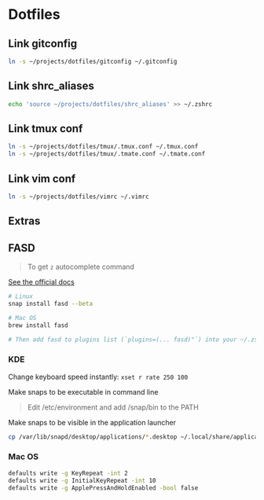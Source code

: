 # Dotfiles


## Link gitconfig

```bash
ln -s ~/projects/dotfiles/gitconfig ~/.gitconfig 
```

## Link shrc_aliases

```bash
echo 'source ~/projects/dotfiles/shrc_aliases' >> ~/.zshrc
```

## Link tmux conf

```bash
ln -s ~/projects/dotfiles/tmux/.tmux.conf ~/.tmux.conf
ln -s ~/projects/dotfiles/tmux/.tmate.conf ~/.tmate.conf
```

## Link vim conf

```bash
ln -s ~/projects/dotfiles/vimrc ~/.vimrc
```

## Extras

## FASD

> To get `z` autocomplete command

[See the official docs](https://github.com/clvv/fasd)

```bash
# Linux
snap install fasd --beta

# Mac OS
brew install fasd

# Then add fasd to plugins list (`plugins=(... fasd)"`) into your ~/.zshrc if using oh-my-zsh
```

### KDE

Change keyboard speed instantly: `xset r rate 250 100`

Make snaps to be executable in command line

  > Edit /etc/environment and add /snap/bin to the PATH

Make snaps to be visible in the application launcher
```bash
cp /var/lib/snapd/desktop/applications/*.desktop ~/.local/share/applications/ 
```

### Mac OS

```bash
defaults write -g KeyRepeat -int 2
defaults write -g InitialKeyRepeat -int 10
defaults write -g ApplePressAndHoldEnabled -bool false
```
